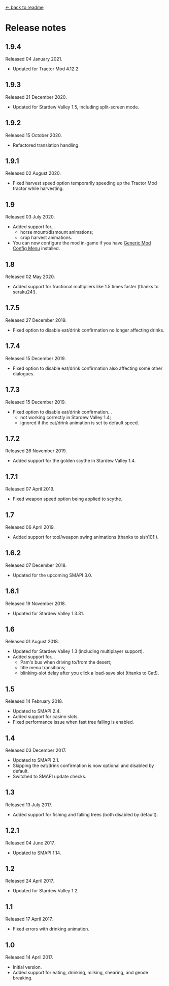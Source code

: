 ﻿[← back to readme](README.md)

# Release notes
## 1.9.4
Released 04 January 2021.

* Updated for Tractor Mod 4.12.2.

## 1.9.3
Released 21 December 2020.

* Updated for Stardew Valley 1.5, including split-screen mode.

## 1.9.2
Released 15 October 2020.

* Refactored translation handling.

## 1.9.1
Released 02 August 2020.

* Fixed harvest speed option temporarily speeding up the Tractor Mod tractor while harvesting.

## 1.9
Released 03 July 2020.

* Added support for...
  * horse mount/dismount animations;
  * crop harvest animations.
* You can now configure the mod in-game if you have [Generic Mod Config Menu](https://www.nexusmods.com/stardewvalley/mods/5098) installed.

## 1.8
Released 02 May 2020.

* Added support for fractional multipliers like 1.5 times faster (thanks to seraku24!).

## 1.7.5
Released 27 December 2019.

* Fixed option to disable eat/drink confirmation no longer affecting drinks.

## 1.7.4
Released 15 December 2019.

* Fixed option to disable eat/drink confirmation also affecting some other dialogues.

## 1.7.3
Released 15 December 2019.

* Fixed option to disable eat/drink confirmation...
  * not working correctly in Stardew Valley 1.4;
  * ignored if the eat/drink animation is set to default speed.

## 1.7.2
Released 26 November 2019.

* Added support for the golden scythe in Stardew Valley 1.4.

## 1.7.1
Released 07 April 2019.

* Fixed weapon speed option being applied to scythe.

## 1.7
Released 06 April 2019.

* Added support for tool/weapon swing animations (thanks to sish101!).

## 1.6.2
Released 07 December 2018.

* Updated for the upcoming SMAPI 3.0.

## 1.6.1
Released 19 November 2018.

* Updated for Stardew Valley 1.3.31.

## 1.6
Released 01 August 2018.

* Updated for Stardew Valley 1.3 (including multiplayer support).
* Added support for...
  * Pam's bus when driving to/from the desert;
  * title menu transitions;
  * blinking-slot delay after you click a load-save slot (thanks to Cat!).

## 1.5
Released 14 February 2018.

* Updated to SMAPI 2.4.
* Added support for casino slots.
* Fixed performance issue when fast tree falling is enabled.

## 1.4
Released 03 December 2017.

* Updated to SMAPI 2.1.
* Skipping the eat/drink confirmation is now optional and disabled by default.
* Switched to SMAPI update checks.

## 1.3
Released 13 July 2017.

* Added support for fishing and falling trees (both disabled by default).

## 1.2.1
Released 04 June 2017.

* Updated to SMAPI 1.14.

## 1.2
Released 24 April 2017.

* Updated for Stardew Valley 1.2.

## 1.1
Released 17 April 2017.

* Fixed errors with drinking animation.

## 1.0
Released 14 April 2017.

* Initial version.
* Added support for eating, drinking, milking, shearing, and geode breaking.
